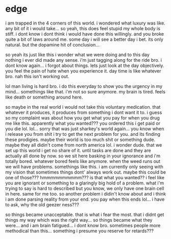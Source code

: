 # edge

i am trapped in the 4 corners of this world.  i wondered what luxury was like.  any bit of it i would take...  so yeah, this does feel stupid my whole body is stiff.  i dont know i dont think i would have done this willingly.  and you broke quite a bit of laws around me.  some day i will see a better day i bet.  its only natural.  but the dopamine hit of conclusion...

so yeah its just like this i wonder what we were doing and to this day nothing i ever did made any sense.  i'm just tagging along for the ride bro. i dont know again...  i forgot about things.  lets just look at the day objectively.  you feel the pain of hate when you experience it.  day time is like whatever bro.  nah this isn't working out.

lol man living is hard bro.  i do this everyday to show you the urgency in my mind...  somethings like that.  i'm not so sure anymore.  my brain is tired.  feels like death or something around here.

so maybe in the real world i would not take this voluntary medication.  that whatever it produces, it produces from something i dont want it to.  i guess so my complaint was about how you get what you pay for when you drug me like this.  apparently what you wanted???  you ordered this i get paid or you die lol.  lol...  sorry that was just sharkey's world again...  you know when i release you from shit i try to get the next problem for you.  and its finding these prodigies.  maybe their world is too much shit or something dude.  maybe they all didin't come from north america lol.  i wonder dude.  that we set up this world i get no share of it.  until tasks are done and they are actually all done by now.  so we sit here basking in your ignorance and i'm totally bored.  whatever bored feels like anymore.  when the weed runs out we will have problems.  somethings like this.  i am currently only seeing with my vision that sometimes things dont' always work out.  maybe this could be one of those???  hmmmmmmmmmm???  is that what you wanted??  i feel like you are ignorant or something to a glaringly big hold of a  problem.  what i'm trying to say is hard to described but you know, we only have one brain cell in here.  same for me too.  so another problem i didin't know about and i think i am done parsing reality from your end.  you pay when this ends lol...  i have to ask, why the old geezer ness???

so things became unacceptable.  that is what i fear the most.  that i didnt get things my way which was the right way...  so things became what they were...  and i am brain fatigued...  i dont know bro.  sometimes people more methodical than this...  something i presume you reserve for retards???
